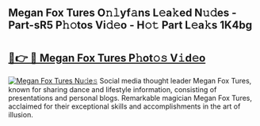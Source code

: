 ## Megan Fox Tures O𝚗𝚕yf𝚊ns L𝚎a𝚔ed N𝚞𝚍es - Part-sR5 P𝚑𝚘tos Vi𝚍𝚎o - H𝚘𝚝 Part L𝚎a𝚔s 1K4bg

# <h2><a href="http://kf7b1us.oniu.top/?m=Megan+Fox+Tures">🔗👉 🔴 Megan Fox Tures P𝚑ot𝚘𝚜 V𝚒d𝚎o</a></h2>

[![Megan Fox Tures Nu𝚍e𝚜](https://i.imgur.com/0qMVB7G.gif)](http://kf7b1us.oniu.top/?m=Megan+Fox+Tures)
Social media thought leader Megan Fox Tures, known for sharing dance and lifestyle information, consisting of presentations and personal blogs. Remarkable magician Megan Fox Tures, acclaimed for their exceptional skills and accomplishments in the art of illusion.  
